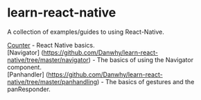 # learn-react-native

A collection of examples/guides to using React-Native.

[Counter](https://github.com/Danwhy/learn-react-native/tree/master/counter) - React Native basics.  
[Navigator] (https://github.com/Danwhy/learn-react-native/tree/master/navigator) - The basics of using the Navigator component.  
[Panhandler] (https://github.com/Danwhy/learn-react-native/tree/master/panhandling) - The basics of gestures and the panResponder.
